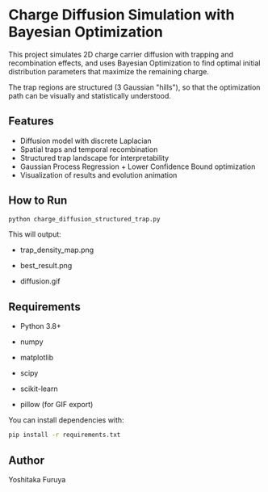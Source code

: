 # Charge Diffusion Simulation with Bayesian Optimization

This project simulates 2D charge carrier diffusion with trapping and recombination effects,
and uses Bayesian Optimization to find optimal initial distribution parameters
that maximize the remaining charge.

The trap regions are structured (3 Gaussian "hills"), so that the optimization path
can be visually and statistically understood.

## Features

- Diffusion model with discrete Laplacian
- Spatial traps and temporal recombination
- Structured trap landscape for interpretability
- Gaussian Process Regression + Lower Confidence Bound optimization
- Visualization of results and evolution animation

## How to Run

```bash
python charge_diffusion_structured_trap.py
```

This will output:

- trap_density_map.png

- best_result.png

- diffusion.gif

## Requirements

- Python 3.8+

- numpy

- matplotlib

- scipy

- scikit-learn

- pillow (for GIF export)

You can install dependencies with:
```bash
pip install -r requirements.txt
```

## Author
Yoshitaka Furuya